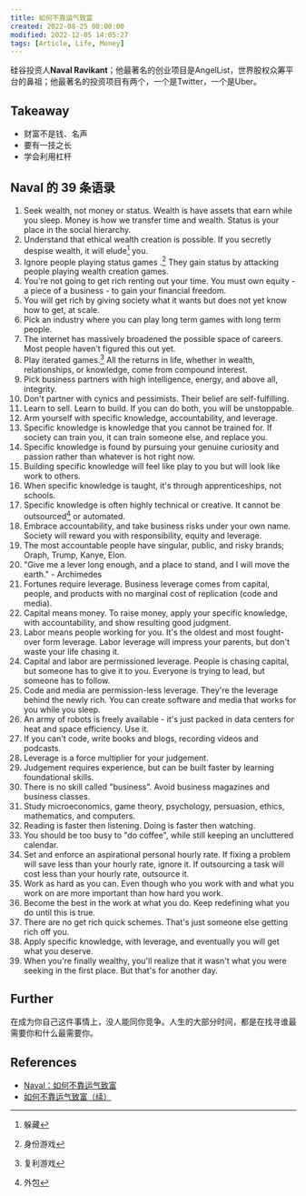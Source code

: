 ```yaml
---
title: 如何不靠运气致富
created: 2022-08-25 08:00:00
modified: 2022-12-05 14:05:27
tags: [Article, Life, Money]
---
```


硅谷投资人**Naval Ravikant**；他最著名的创业项目是AngelList，世界股权众筹平台的鼻祖；他最著名的投资项目有两个，一个是Twitter，一个是Uber。

## Takeaway

- 财富不是钱、名声
- 要有一技之长
- 学会利用杠杆

## Naval 的 39 条语录

1. Seek wealth, not money or status. Wealth is have assets that earn while you sleep. Money is how we transfer time and wealth. Status is your place in the social hierarchy.
2. Understand that ethical wealth creation is possible. If you secretly despise wealth, it will elude[^1] you.
3. Ignore people playing status games .[^2] They gain status by attacking people playing wealth creation games.
4. You're not going to get rich renting out your time. You must own equity - a piece of a business - to gain your financial freedom.
5. You will get rich by giving society what it wants but does not yet know how to get, at scale.
6. Pick an industry where you can play long term games with long term people.
7. The internet has massively broadened the possible space of careers. Most people haven't figured this out yet.
8. Play iterated games.[^3] All the returns in life, whether in wealth, relationships, or knowledge, come from compound interest.
9. Pick business partners with high intelligence, energy, and above all, integrity.
10. Don't partner with cynics and pessimists. Their belief are self-fulfilling.
11. Learn to sell. Learn to build. If you can do both, you will be unstoppable.
12. Arm yourself with specific knowledge, accountability, and leverage.
13. Specific knowledge is knowledge that you cannot be trained for. If society can train you, it can train someone else, and replace you.
14. Specific knowledge is found by pursuing your genuine curiosity and passion rather than whatever is hot right now.
15. Building specific knowledge will feel like play to you but will look like work to others.
16. When specific knowledge is taught, it's through apprenticeships, not schools.
17. Specific knowledge is often highly technical or creative. It cannot be outsourced[^4] or automated.
18. Embrace accountability, and take business risks under your own name. Society will reward you with responsibility, equity and leverage.
19. The most accountable people have singular, public, and risky brands; Oraph, Trump, Kanye, Elon.
20. "Give me a lever long enough, and a place to stand, and I will move the earth." - Archimedes
21. Fortunes require leverage. Business leverage comes from capital, people, and products with no marginal cost of replication (code and media).
22. Capital means money. To raise money, apply your specific knowledge, with accountability, and show resulting good judgment.
23. Labor means people working for you. It's the oldest and most fought-over form leverage. Labor leverage will impress your parents, but don't waste your life chasing it.
24. Capital and labor are permissioned leverage. People is chasing capital, but someone has to give it to you. Everyone is trying to lead, but someone has to follow.
25. Code and media are permission-less leverage. They're the leverage behind the newly rich. You can create software and media that works for you while you sleep.
26. An army of robots is freely available - it's just packed in data centers for heat and space efficiency. Use it.
27. If you can't code, write books and blogs, recording videos and podcasts.
28. Leverage is a force multiplier for your judgement.
29. Judgement requires experience, but can be built faster by learning foundational skills.
30. There is no skill called "business". Avoid business magazines and business classes.
31. Study microeconomics, game theory, psychology, persuasion, ethics, mathematics, and computers.
32. Reading is faster then listening. Doing is faster then watching.
33. You should be too busy to "do coffee", while still keeping an uncluttered calendar.
34. Set and enforce an aspirational personal hourly rate. If fixing a problem will save less than your hourly rate, ignore it. If outsourcing a task will cost less than your hourly rate, outsource it.
35. Work as hard as you can. Even though who you work with and what you work on are more important than how hard you work.
36. Become the best in the work at what you do. Keep redefining what you do until this is true.
37. There are no get rich quick schemes. That's just someone else getting rich off you.
38. Apply specific knowledge, with leverage, and eventually you will get what you deserve.
39. When you're finally wealthy, you'll realize that it wasn't what you were seeking in the first place. But that's for another day.

## Further

在成为你自己这件事情上，没人能同你竞争。人生的大部分时间，都是在找寻谁最需要你和什么最需要你。

## References

- [Naval：如何不靠运气致富](https://mp.weixin.qq.com/s/TfhBCbr8-IoHyPKtB3hTlw)
- [如何不靠运气致富（续）](https://mp.weixin.qq.com/s/ZrgmFVJ52YQcjgW4ib71XA)

[^1]: 躲藏
[^2]: 身份游戏
[^3]: 复利游戏
[^4]: 外包